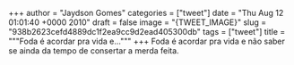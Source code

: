 
+++
author = "Jaydson Gomes"
categories = ["tweet"]
date = "Thu Aug 12 01:01:40 +0000 2010"
draft = false
image = "{TWEET_IMAGE}"
slug = "938b2623cefd4889dc1f2ea9cc9d2ead405300db"
tags = ["tweet"]
title = """Foda é acordar pra vida e..."""
+++
Foda é acordar pra vida e não saber se ainda da tempo de consertar a merda feita.

